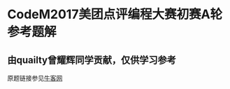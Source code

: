 # CodeM2017美团点评编程大赛初赛A轮参考题解
## 由quailty曾耀辉同学贡献，仅供学习参考
原题链接参见[牛客网](https://www.nowcoder.com/test/5513596/summary)
